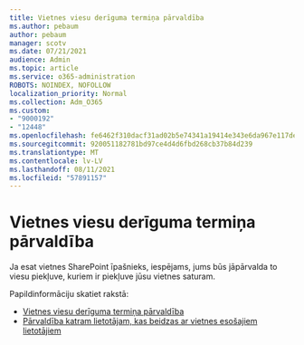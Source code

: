 ```yaml
---
title: Vietnes viesu derīguma termiņa pārvaldība
ms.author: pebaum
author: pebaum
manager: scotv
ms.date: 07/21/2021
audience: Admin
ms.topic: article
ms.service: o365-administration
ROBOTS: NOINDEX, NOFOLLOW
localization_priority: Normal
ms.collection: Adm_O365
ms.custom:
- "9000192"
- "12448"
ms.openlocfilehash: fe6462f310dacf31ad02b5e74341a19414e343e6da967e117de6789d569b0caa
ms.sourcegitcommit: 920051182781bd97ce4d4d6fbd268cb37b84d239
ms.translationtype: MT
ms.contentlocale: lv-LV
ms.lasthandoff: 08/11/2021
ms.locfileid: "57891157"
---
```

# <a name="manage-guest-expiration-for-a-site"></a>Vietnes viesu derīguma termiņa pārvaldība

Ja esat vietnes SharePoint īpašnieks, iespējams, jums būs jāpārvalda to viesu piekļuve, kuriem ir piekļuve jūsu vietnes saturam.

Papildinformāciju skatiet rakstā:

- [Vietnes viesu derīguma termiņa pārvaldība](https://support.microsoft.com/office/manage-guest-expiration-for-a-site-25bee24f-42ad-4ee8-8402-4186eed74dea)
- [Pārvaldība katram lietotājam, kas beidzas ar vietnes esošajiem lietotājiem](https://docs.microsoft.com/sharepoint/dev/solution-guidance/manage-user-sharing-expiration)